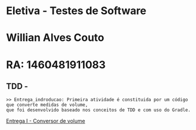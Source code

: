 # Eletiva - Testes de Software

# Willian Alves Couto
# RA: 1460481911083


## TDD - 
	
	>> Entrega_indroducao: Primeira atividade é constituida por um código que converte medidas de volume, 
	que foi desenvolvido baseado nos conceitos de TDD e com uso do Gradle.
	
[Entrega I - Conversor de volume](https://youtu.be/0hSHBxp3xU4)
